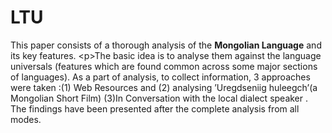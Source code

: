 # LTU
This paper consists of a thorough analysis of the **Mongolian Language** and its key features. &lt;p>The basic idea is to analyse them against the language universals (features which are found common across some major sections of languages). As a part of analysis, to collect information, 3 approaches were taken :(1) Web Resources and (2) analysing ’Uregdseniig huleegch’(a Mongolian Short Film) (3)In Conversation with the local dialect speaker . The findings have been presented after the complete analysis from all modes.
